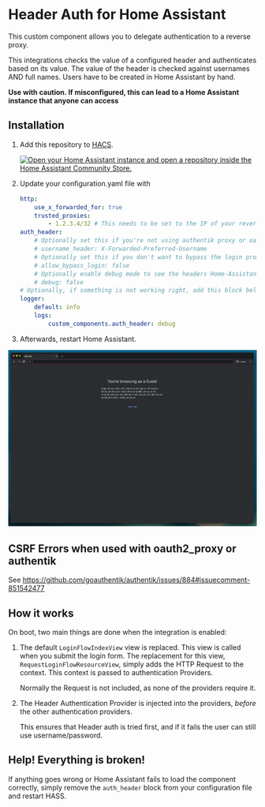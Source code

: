 # Header Auth for Home Assistant

This custom component allows you to delegate authentication to a reverse proxy.

This integrations checks the value of a configured header and authenticates based on its value. The value of the header is
checked against usernames AND full names. Users have to be created in Home Assistant by hand.

**Use with caution. If misconfigured, this can lead to a Home Assistant instance that anyone can access**

## Installation

1. Add this repository to [HACS](https://hacs.xyz/).

   [![Open your Home Assistant instance and open a repository inside the Home Assistant Community Store.](https://my.home-assistant.io/badges/hacs_repository.svg)](https://my.home-assistant.io/redirect/hacs_repository/?owner=BeryJu&repository=hass-auth-header&category=integration)


2. Update your configuration.yaml file with
    
    ```yaml
    http:
        use_x_forwarded_for: true
        trusted_proxies:
            - 1.2.3.4/32 # This needs to be set to the IP of your reverse proxy
    auth_header:
        # Optionally set this if you're not using authentik proxy or oauth2_proxy
        # username_header: X-Forwarded-Preferred-Username
        # Optionally set this if you don't want to bypass the login prompt
        # allow_bypass_login: false
        # Optionally enable debug mode to see the headers Home-Assistant gets
        # debug: false
    # Optionally, if something is not working right, add this block below to get more information
    logger:
        default: info
        logs:
            custom_components.auth_header: debug
    ```
3. Afterwards, restart Home Assistant.
    
![](./.github/demo.gif)

## CSRF Errors when used with oauth2_proxy or authentik

See https://github.com/goauthentik/authentik/issues/884#issuecomment-851542477

## How it works

On boot, two main things are done when the integration is enabled:

1. The default `LoginFlowIndexView` view is replaced. This view is called when you submit the login form. The replacement for this view, `RequestLoginFlowResourceView`, simply adds the HTTP Request to the context. This context is passed to authentication Providers.

    Normally the Request is not included, as none of the providers require it.

2. The Header Authentication Provider is injected into the providers, *before* the other authentication providers.

    This ensures that Header auth is tried first, and if it fails the user can still use username/password.


## Help! Everything is broken!

If anything goes wrong or Home Assistant fails to load the component correctly, simply remove the `auth_header` block from your configuration file and restart HASS.

